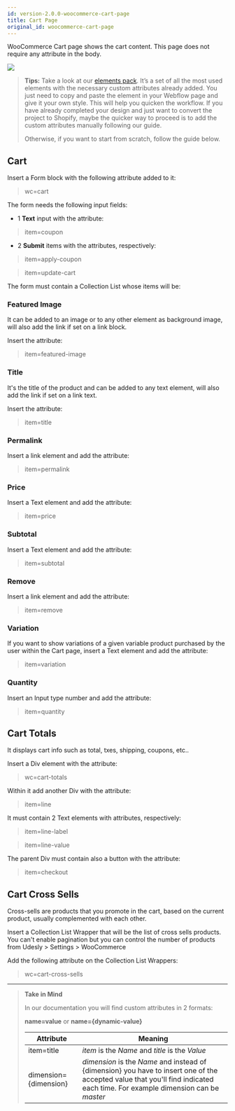 ```yaml
---
id: version-2.0.0-woocommerce-cart-page
title: Cart Page
original_id: woocommerce-cart-page
---
```


WooCommerce Cart page shows the cart content. This page does not require any attribute in the body.

![](assets/woocommerce-cart.png)

> **Tips:**
> Take a look at our [elements pack](https://preview.webflow.com/preview/webflow-to-shopify-elements?utm_medium=preview_link&utm_source=designer&utm_content=webflow-to-shopify-elements&preview=71280fc62c37d44b2222bbe7b9a3e953&mode=preview). It’s a set of all the most used elements with the necessary custom attributes already added. You just need to copy and paste the element in your Webflow page and give it your own style. This will help you quicken the workflow. If you have already completed your design and just want to convert the project to Shopify, maybe the quicker way to proceed is to add the custom attributes manually following our guide.
>
> Otherwise, if you want to start from scratch, follow the guide below.

## Cart
Insert a Form block with the following attribute added to it:

> wc=cart

The form needs the following input fields: 

- 1 **Text** input with the attribute:
> item=coupon

- 2 **Submit** items with the attributes, respectively:
> item=apply-coupon

> item=update-cart

The form must contain a Collection List whose items will be:

### Featured Image
It can be added to an image or to any other element as background image, will also add the link if set on a link block.

Insert the attribute:

> item=featured-image

### Title
It's the title of the product and can be added to any text element, will also add the link if set on a link text.

Insert the attribute:

> item=title    

### Permalink
Insert a link element and add the attribute:

> item=permalink

### Price
Insert a Text element and add the attribute:

> item=price

### Subtotal
Insert a Text element and add the attribute:

> item=subtotal         

### Remove
Insert a link element and add the attribute:

> item=remove

### Variation
If you want to show variations of a given variable product purchased by the user within the Cart page, insert a Text element and add the attribute:

> item=variation

### Quantity
Insert an Input type number and add the attribute:

> item=quantity

## Cart Totals
It displays cart info such as total, txes, shipping, coupons, etc..

Insert a Div element with the attribute:

> wc=cart-totals

Within it add another Div with the attribute:

> item=line

It must contain 2 Text elements with attributes, respectively:

> item=line-label

> item=line-value

The parent Div must contain also a button with the attribute:

> item=checkout

## Cart Cross Sells
Cross-sells are products that you promote in the cart, based on the current product, usually complemented with each other.

Insert a Collection List Wrapper that will be the list of cross sells products. You can't enable pagination but you can control the number of products from Udesly > Settings > WooCommerce

Add the following attribute on the Collection List Wrappers:

>wc=cart-cross-sells 


---------
> **Take in Mind**
>
> In our documentation you will find custom attributes in 2 formats:
>
> **name=value** or **name={dynamic-value}**
>
>
> **Attribute**             | **Meaning** | 
> -------------             | --------------- |
> | item=title              | *item* is the *Name* and *title* is the *Value* |
> | dimension={dimension}   | *dimension* is the *Name* and instead of {dimension} you have to insert one of the accepted value that you'll find indicated each time. For example dimension can be *master*|